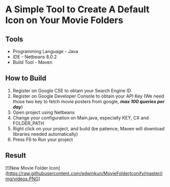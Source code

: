 A Simple Tool to Create A Default Icon on Your Movie Folders
===================

Tools
-------------------
* Programming Language - Java
* IDE - Netbeans 8.0.2
* Build Tool - Maven

How to Build
-------------------
1. Register on Google CSE to obtain your Search Engine ID 
2. Register on Google Developer Console to obtain your API Key (We need those two key to fetch movie posters from google, ***max 100 queries per day***)
3. Open project using Netbeans
4. Change your configuration on Main.java, especially KEY, CX and FOLDER_PATH
4. Right click on your project, and build 
    (be patience, Maven will download libraries needed automatically)
5. Press F6 to Run your project

Result
-------------------
[![New Movie Folder Icon](https://raw.githubusercontent.com/edwinkun/MovieFolderIconify/master/img/videos.PNG]